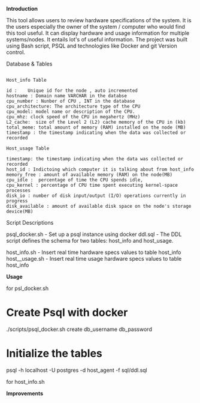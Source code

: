 **Introduction**

This tool allows users to review hardware specifications of the system. It is the users especially the owner of the system / computer who would find this tool useful. It can display hardware and usage information for multiple systems/nodes. It entails lot's of useful information. The project was built using Bash script, PSQL and technologies like Docker and git Version control.

Database & Tables
```

Host_info Table

id :    Unique id for the node , auto incremented 
hostname : Domain name VARCHAR in the databse 
cpu_number : Nunber of CPU , INT in the database
cpu_architecture: The architecture type of the CPU 
cpu_model: model name or description of the CPU.
cpu_mhz: clock speed of the CPU in megahertz (MHz)
L2_cache:  size of the Level 2 (L2) cache memory of the CPU in (kb)
total_meme: total amount of memory (RAM) installed on the node (MB)
timestamp : the timestamp indicating when the data was collected or recorded

Host_usage Table

timestamp: the timestamp indicating when the data was collected or recorded
host_id : Indictoing which computer it is talking about from host_info
memory_free : amount of available memory (RAM) on the node(MB)
cpu_idle :  percentage of time the CPU spends idle, 
cpu_kernel : percentage of CPU time spent executing kernel-space processes 
disk_io : number of disk input/output (I/O) operations currently in progress
disk_available : amount of available disk space on the node's storage device(MB)

```
Script Descriptions

psql_docker.sh - Set up a psql instance using docker
ddl.sql - The DDL script defines the schema for two tables: host_info and host_usage.

host_info.sh - Insert real time hardware specs values to table host_info
host__usage.sh - Insert real time usage hardware specs values to table host_info 


**Usage**

for psl_docker.sh

# Create Psql with docker 
./scripts/psql_docker.sh create db_username db_password


# Initialize the tables 
psql -h localhost -U postgres -d host_agent -f sql/ddl.sql

for host_info.sh


**Improvements**

